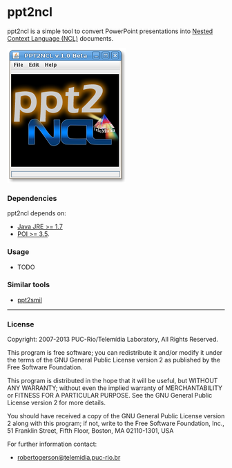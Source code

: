 ppt2ncl
=======
ppt2ncl is a simple tool to convert PowerPoint presentations into 
[Nested Context Language (NCL)](http://www.ncl.org.br) documents.

![ppt2ncl Screenshot](https://raw.githubusercontent.com/robertogerson/ppt2ncl/master/img/ppt2ncl-v.1.0-screenshot.png)

### Dependencies
ppt2ncl depends on:
  * <a href="http://java.com">Java JRE >= 1.7</a> 
  * <a href="https://poi.apache.org/">POI >= 3.5</a>.

### Usage
  * TODO

### Similar tools
  * <a href="https://people.dsv.su.se/~pierre/os/ppt2smil/">ppt2smil</a>

----
### License
Copyright: 2007-2013 PUC-Rio/Telemídia Laboratory, All Rights Reserved.

This program is free software; you can redistribute it and/or modify it under 
the terms of the GNU General Public License version 2 as published by
the Free Software Foundation.

This program is distributed in the hope that it will be useful, but WITHOUT ANY 
WARRANTY; without even the implied warranty of MERCHANTABILITY or FITNESS FOR A 
PARTICULAR PURPOSE.  See the GNU General Public License version 2 for more 
details.

You should have received a copy of the GNU General Public License version 2
along with this program; if not, write to the Free Software
Foundation, Inc., 51 Franklin Street, Fifth Floor, Boston, MA  02110-1301, USA

For further information contact:

  * robertogerson@telemidia.puc-rio.br


